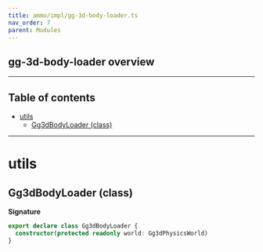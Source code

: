 ```yaml
---
title: ammo/impl/gg-3d-body-loader.ts
nav_order: 7
parent: Modules
---
```


## gg-3d-body-loader overview

---

<h2 class="text-delta">Table of contents</h2>

- [utils](#utils)
  - [Gg3dBodyLoader (class)](#gg3dbodyloader-class)

---

# utils

## Gg3dBodyLoader (class)

**Signature**

```ts
export declare class Gg3dBodyLoader {
  constructor(protected readonly world: Gg3dPhysicsWorld)
}
```

